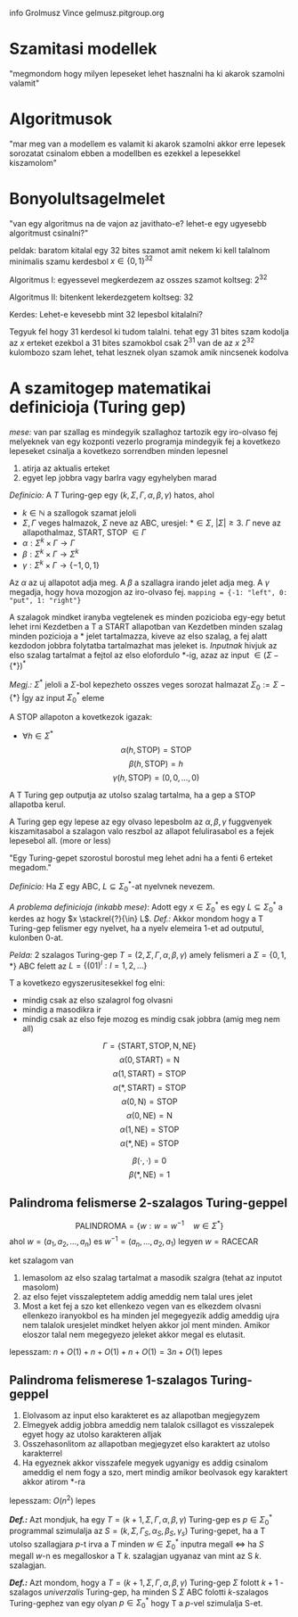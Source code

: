 info
Grolmusz Vince
gelmusz.pitgroup.org

# Szamitasi modellek
"megmondom hogy milyen lepeseket lehet hasznalni ha ki akarok szamolni valamit"

# Algoritmusok
"mar meg van a modellem es valamit ki akarok szamolni akkor erre lepesek sorozatat csinalom ebben a modellben es ezekkel a lepesekkel kiszamolom"

# Bonyolultsagelmelet
"van egy algoritmus na de vajon az javithato-e? lehet-e egy ugyesebb algoritmust csinalni?"


peldak:
baratom kitalal egy $32$ bites szamot amit nekem ki kell talalnom minimalis szamu kerdesbol
$x \in \{ 0, 1 \}^{32}$

Algoritmus I:
egyessevel megkerdezem az osszes szamot
koltseg: $2^{32}$

Algoritmus II:
bitenkent lekerdezgetem
koltseg: $32$

Kerdes: Lehet-e kevesebb mint $32$ lepesbol kitalalni?

Tegyuk fel hogy $31$ kerdesol ki tudom talalni.
tehat egy $31$ bites szam kodolja az $x$ erteket
ezekbol a $31$ bites szamokbol csak $2^{31}$ van de az $x$ $2^{32}$ kulombozo szam lehet, tehat lesznek olyan szamok amik nincsenek kodolva

# A szamitogep matematikai definicioja (Turing gep)
*mese:* van par szallag es mindegyik szallaghoz tartozik egy iro-olvaso fej melyeknek van egy kozponti vezerlo programja
mindegyik fej a kovetkezo lepeseket csinalja a kovetkezo sorrendben minden lepesnel
1. atirja az aktualis erteket
2. egyet lep jobbra vagy barlra vagy egyhelyben marad

*Definicio:* A $T$ Turing-gep egy $(k, \Sigma, \Gamma, \alpha, \beta, \gamma)$ hatos, ahol
- $k\in \mathbb{N}$ a szallogok szamat jeloli
- $\Sigma, \Gamma$ veges halmazok, $\Sigma$ neve az ABC, uresjel: $* \in \Sigma$, $\lvert \Sigma \rvert \geq 3$. $\Gamma$ neve az allapothalmaz, START, STOP $\in \Gamma$ 
- $\alpha : \Sigma ^{k} \times \Gamma \to \Gamma$
- $\beta : \Sigma ^{k} \times \Gamma \to \Sigma ^{k}$
- $\gamma: \Sigma ^{k} \times \Gamma \to \{ -1, 0, 1 \}$

Az $\alpha$ az uj allapotot adja meg.
A $\beta$ a szallagra irando jelet adja meg.
A $\gamma$ megadja, hogy hova mozogjon az iro-olvaso fej. `mapping = {-1: "left", 0: "put", 1: "right"}`

A szalagok mindket iranyba vegtelenek es minden pozicioba egy-egy betut lehet irni
Kezdetben a T a START allapotban van
Kezdetben minden szalag minden pozicioja a $*$ jelet tartalmazza, kiveve az elso szalag, a fej alatt kezdodon jobbra folytatba tartalmazhat mas jeleket is.
*Inputnak* hivjuk az elso szalag tartalmat a fejtol az elso elofordulo $*$-ig, azaz az input $\in (\Sigma - \{ * \})^{*}$

*Megj.:* $\Sigma ^{*}$ jeloli a $\Sigma$-bol kepezheto osszes veges sorozat halmazat
$\Sigma_{0} := \Sigma - \{ * \}$  Így az input $\Sigma_{0}^{*}$ eleme

A STOP allapoton a kovetkezok igazak:
- $\forall h \in \Sigma ^{*}$
$$\alpha(h, \text{STOP}) = \text{STOP}$$
$$
\beta(h, \text{STOP}) = h
$$
$$
\gamma(h, \text{STOP}) = (0, 0, \dots, 0)
$$

A T Turing gep outputja az utolso szalag tartalma, ha a gep a STOP allapotba kerul.

A Turing gep egy lepese az egy olvaso lepesbolm az $\alpha, \beta, \gamma$ fuggvenyek kiszamitasabol a szalagon valo reszbol az allapot felulirasabol es a fejek lepesebol all. (more or less)

"Egy Turing-gepet szorostul borostul meg lehet adni ha a fenti $6$ erteket megadom."


*Definicio:* Ha $\Sigma$ egy ABC, $L \subseteq \Sigma ^{*}_{0}$-at nyelvnek nevezem.

*A problema definicioja (inkabb mese)*: Adott egy $x \in \Sigma ^{*}_{0}$ es egy $L \subseteq \Sigma ^{*}_{0}$ a kerdes az hogy $x \stackrel{?}{\in} L$.
*Def.:* Akkor mondom hogy a T Turing-gep felismer egy nyelvet, ha a nyelv elemeira $1$-et ad outputul, kulonben $0$-at.

*Pelda:* $2$ szalagos Turing-gep $T = (2, \Sigma, \Gamma, \alpha, \beta, \gamma)$ amely felismeri a $\Sigma = \{ 0, 1, * \}$ ABC felett az $L = \{ (01)^{l} : l = 1, 2, \dots \}$

T a kovetkezo egyszerusitesekkel fog elni:
- mindig csak az elso szalagrol fog olvasni
- mindig a masodikra ir
- mindig csak az elso feje mozog es mindig csak jobbra (amig meg nem all)

$$
\Gamma = \{ \text{START}, \text{STOP}, \text{N}, \text{NE} \}
$$
$$
\alpha(0, \text{START}) = \text{N}
$$
$$
\alpha(1, \text{START}) = \text{STOP}
$$
$$
\alpha(*, \text{START}) = \text{STOP}
$$
$$
\alpha(0, \text{N}) = \text{STOP}
$$
$$
\alpha(0, \text{NE}) = \text{N}
$$
$$
\alpha(1, \text{NE}) = \text{STOP}
$$
$$
\alpha(*, \text{NE}) = \text{STOP}
$$

$$
\beta(\cdot, \cdot) = 0
$$
$$
\beta(*, \text{NE}) = 1
$$

## Palindroma felismerse $2$-szalagos Turing-geppel
$$
\text{PALINDROMA} = \{ w: w = w^{-1} \quad w \in \Sigma ^{*} \}
$$
ahol $w = (a_{1}, a_{2}, \dots, a_{n})$ es $w^{-1} = (a_{n}, \dots, a_{2}, a_{1})$
legyen $w = \text{RACECAR}$

ket szalagom van
1. lemasolom az elso szalag tartalmat a masodik szalgra (tehat az inputot masolom)
2. az elso fejet visszaleptetem addig ameddig nem talal ures jelet
3. Most a ket fej a szo ket ellenkezo vegen van es elkezdem olvasni ellenkezo iranyokbol es ha minden jel megegyezik addig ameddig ujra nem talalok uresjelet mindket helyen akkor jol ment minden. Amikor eloszor talal nem megegyezo jeleket akkor megal es elutasit.

lepesszam: $n + O(1) + n + O(1) + n + O(1) = 3n + O(1)$ lepes

## Palindroma felismerese $1$-szalagos Turing-geppel
1. Elolvasom az input elso karakteret es az allapotban megjegyzem
2. Elmegyek addig jobbra ameddig nem talalok csillagot es visszalepek egyet hogy az utolso karakteren alljak
3. Osszehasonlitom az allapotban megjegyzet elso karaktert az utolso karakterrel
4. Ha egyeznek akkor visszafele megyek ugyanigy es addig csinalom ameddig el nem fogy a szo, mert mindig amikor beolvasok egy karaktert akkor atirom $*$-ra

lepesszam: $O(n^{2})$ lepes


***Def.:*** Azt mondjuk, ha egy $T = (k+1, \Sigma, \Gamma, \alpha, \beta, \gamma)$ Turing-gep es $p \in \Sigma ^{*}_{0}$ programmal szimulalja az $S = (k, \Sigma, \Gamma_{S}, \alpha_{S}, \beta_{S}, \gamma_{s})$ Turing-gepet, ha a T utolso szallagjara $p$-t irva a $T$ minden $w \in \Sigma ^{*}_{0}$ inputra megall $\iff$ ha $S$ megall $w$-n es megalloskor a T $k$. szalagjan ugyanaz van mint az S $k$. szalagjan.

***Def.:*** Azt mondom, hogy a $T = (k+1, \Sigma, \Gamma, \alpha, \beta, \gamma)$ Turing-gep $\Sigma$ folott $k+1$ -szalagos *univerzalis* Turing-gep, ha minden S $\Sigma$ ABC folotti $k$-szalagos Turing-gephez van egy olyan $p \in \Sigma ^{*}_{0}$ hogy T a $p$-vel szimulalja S-et.



